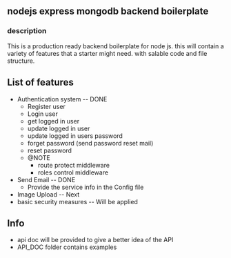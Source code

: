 ## nodejs express mongodb backend boilerplate

### description
This is a production ready backend boilerplate for node js. this will contain a variety of features that a starter might need.
with salable code and file structure.

## List of features
* Authentication system -- DONE
    - Register user
    - Login user
    - get logged in user
    - update logged in user
    - update logged in users password
    - forget password (send password reset mail)
    - reset password
    - @NOTE
        - route protect middleware
        - roles control middleware
* Send Email -- DONE
    - Provide the service info in the Config file
* Image Upload -- Next
* basic security measures -- Will be applied

## Info
* api doc will be provided to give a better idea of the API
* API_DOC folder contains examples